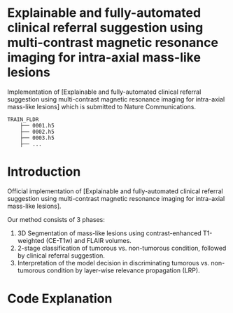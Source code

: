 # Explainable and fully-automated clinical referral suggestion using multi-contrast magnetic resonance imaging for intra-axial mass-like lesions
Implementation of [Explainable and fully-automated clinical referral suggestion using multi-contrast magnetic resonance imaging for intra-axial mass-like lesions] which is submitted to Nature Communications. 

    TRAIN_FLDR
        ├── 0001.h5
        ├── 0002.h5
        ├── 0003.h5
        ├── ...
    
# Introduction
Official implementation of [Explainable and fully-automated clinical referral suggestion using multi-contrast magnetic resonance imaging for intra-axial mass-like lesions]. 

Our method consists of 3 phases: 
1. 3D Segmentation of mass-like lesions using contrast-enhanced T1-weighted (CE-T1w) and FLAIR volumes.
2. 2-stage classification of tumorous vs. non-tumorous condition, followed by clinical referral suggestion.
3. Interpretation of the model decision in discriminating tumorous vs. non-tumorous condition by layer-wise relevance propagation (LRP).
 
# Code Explanation

